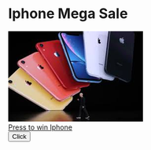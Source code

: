<!DOCTYPE html>
<html lang="en" dir="ltr">
  <head>
    <meta charset="utf-8">
    <title>ClickjackingTime</title>
  </head>
  <body>
    <h1>Iphone Mega Sale</h1>
	<a href= "https://www.linkedin.com/public-profile/in/pravin-shinde-b78619a4/">
  <img src = "images.jpg"> </a><br>
<a href="https://www.linkedin.com/public-profile/in/pravin-shinde-b78619a4/" class="button--style-red">Press to win Iphone</a> 
<form action="https://www.linkedin.com/public-profile/in/pravin-shinde-b78619a4/" >
  <button type="submit">Click</button>
  
</form>
  </body>
</html>
